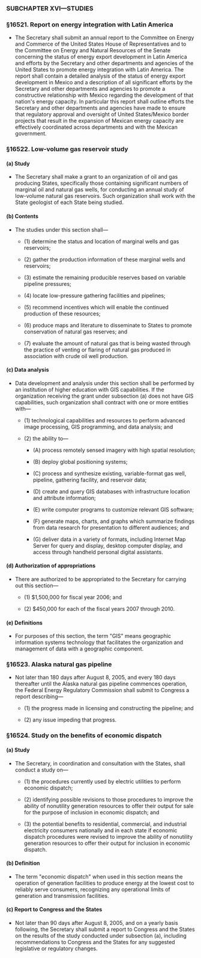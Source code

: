 ### SUBCHAPTER XVI—STUDIES

### §16521. Report on energy integration with Latin America
* The Secretary shall submit an annual report to the Committee on Energy and Commerce of the United States House of Representatives and to the Committee on Energy and Natural Resources of the Senate concerning the status of energy export development in Latin America and efforts by the Secretary and other departments and agencies of the United States to promote energy integration with Latin America. The report shall contain a detailed analysis of the status of energy export development in Mexico and a description of all significant efforts by the Secretary and other departments and agencies to promote a constructive relationship with Mexico regarding the development of that nation's energy capacity. In particular this report shall outline efforts the Secretary and other departments and agencies have made to ensure that regulatory approval and oversight of United States/Mexico border projects that result in the expansion of Mexican energy capacity are effectively coordinated across departments and with the Mexican government.

### §16522. Low-volume gas reservoir study
#### (a) Study
* The Secretary shall make a grant to an organization of oil and gas producing States, specifically those containing significant numbers of marginal oil and natural gas wells, for conducting an annual study of low-volume natural gas reservoirs. Such organization shall work with the State geologist of each State being studied.

#### (b) Contents
* The studies under this section shall—

  * (1) determine the status and location of marginal wells and gas reservoirs;

  * (2) gather the production information of these marginal wells and reservoirs;

  * (3) estimate the remaining producible reserves based on variable pipeline pressures;

  * (4) locate low-pressure gathering facilities and pipelines;

  * (5) recommend incentives which will enable the continued production of these resources;

  * (6) produce maps and literature to disseminate to States to promote conservation of natural gas reserves; and

  * (7) evaluate the amount of natural gas that is being wasted through the practice of venting or flaring of natural gas produced in association with crude oil well production.

#### (c) Data analysis
* Data development and analysis under this section shall be performed by an institution of higher education with GIS capabilities. If the organization receiving the grant under subsection (a) does not have GIS capabilities, such organization shall contract with one or more entities with—

  * (1) technological capabilities and resources to perform advanced image processing, GIS programming, and data analysis; and

  * (2) the ability to—

    * (A) process remotely sensed imagery with high spatial resolution;

    * (B) deploy global positioning systems;

    * (C) process and synthesize existing, variable-format gas well, pipeline, gathering facility, and reservoir data;

    * (D) create and query GIS databases with infrastructure location and attribute information;

    * (E) write computer programs to customize relevant GIS software;

    * (F) generate maps, charts, and graphs which summarize findings from data research for presentation to different audiences; and

    * (G) deliver data in a variety of formats, including Internet Map Server for query and display, desktop computer display, and access through handheld personal digital assistants.

#### (d) Authorization of appropriations
* There are authorized to be appropriated to the Secretary for carrying out this section—

  * (1) $1,500,000 for fiscal year 2006; and

  * (2) $450,000 for each of the fiscal years 2007 through 2010.

#### (e) Definitions
* For purposes of this section, the term "GIS" means geographic information systems technology that facilitates the organization and management of data with a geographic component.

### §16523. Alaska natural gas pipeline
* Not later than 180 days after August 8, 2005, and every 180 days thereafter until the Alaska natural gas pipeline commences operation, the Federal Energy Regulatory Commission shall submit to Congress a report describing—

  * (1) the progress made in licensing and constructing the pipeline; and

  * (2) any issue impeding that progress.

### §16524. Study on the benefits of economic dispatch
#### (a) Study
* The Secretary, in coordination and consultation with the States, shall conduct a study on—

  * (1) the procedures currently used by electric utilities to perform economic dispatch;

  * (2) identifying possible revisions to those procedures to improve the ability of nonutility generation resources to offer their output for sale for the purpose of inclusion in economic dispatch; and

  * (3) the potential benefits to residential, commercial, and industrial electricity consumers nationally and in each state if economic dispatch procedures were revised to improve the ability of nonutility generation resources to offer their output for inclusion in economic dispatch.

#### (b) Definition
* The term "economic dispatch" when used in this section means the operation of generation facilities to produce energy at the lowest cost to reliably serve consumers, recognizing any operational limits of generation and transmission facilities.

#### (c) Report to Congress and the States
* Not later than 90 days after August 8, 2005, and on a yearly basis following, the Secretary shall submit a report to Congress and the States on the results of the study conducted under subsection (a), including recommendations to Congress and the States for any suggested legislative or regulatory changes.